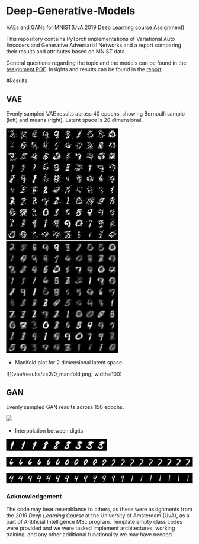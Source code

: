 # Deep-Generative-Models
VAEs and GANs for MNIST(UvA 2019 Deep Learning course Assignment)

This repository contains PyTorch implementations of Variational Auto Encoders and Generative Adversarial Networks and a report comparing their results and attributes based on MNIST data.

General questions regarding the topic and the models can be found in the [assignment PDF](_assignment_questions.pdf). Insights and results can be found in the [report](_report_answers.pdf).

#Results

## VAE

Evenly sampled VAE results across 40 epochs, showing Bernoulli sample (left) and means (right). Latent space is 20 dimensional.


![](vae/results/vae_samples.gif) ![](vae/results/vae_means.gif)

- Manifold plot for 2 dimensional latent space.

![](vae/results/z=2/0_manifold.png| width=100)

## GAN

Evenly sampled GAN results across 150 epochs.

![](gan/results/gan.gif)

- Interpolation between digits

![](gan/results/interpolated.png)

![](gan/results/interpolated_2.png)

![](gan/results/interpolated_3.png)

### Acknowledgement

The code may bear resemblance to others, as these were assignments from the *2019 Deep Learning Course* at the University of Amsterdam (UvA), as a part of Aritificial Intelligence MSc program.
Template empty class codes were provided and we were tasked implement architectures, working training, and any other additional functionality we may have needed.
